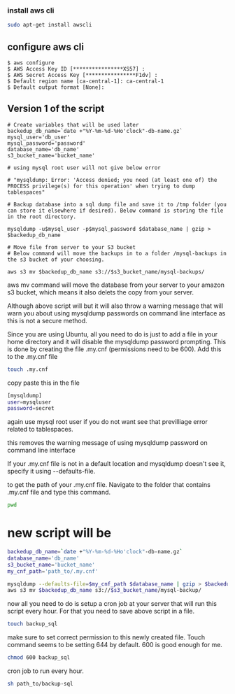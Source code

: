 ### install aws cli

```bash
sudo apt-get install awscli
```

## configure aws cli

```
$ aws configure
$ AWS Access Key ID [****************XS57] :
$ AWS Secret Access Key [****************F1dv] :
$ Default region name [ca-central-1]: ca-central-1
$ Default output format [None]:
```
## Version 1 of the script

```
# Create variables that will be used later
backedup_db_name=`date +"%Y-%m-%d-%Ho'clock"-db-name.gz`
mysql_user='db_user' 
mysql_password='password'
database_name='db_name'
s3_bucket_name='bucket_name'

# using mysql root user will not give below error

# "mysqldump: Error: 'Access denied; you need (at least one of) the PROCESS privilege(s) for this operation' when trying to dump tablespaces"

# Backup database into a sql dump file and save it to /tmp folder (you can store it elsewhere if desired). Below command is storing the file in the root directory.

mysqldump -u$mysql_user -p$mysql_password $database_name | gzip > $backedup_db_name

# Move file from server to your S3 bucket
# Below command will move the backups in to a folder /mysql-backups in the s3 bucket of your choosing.

aws s3 mv $backedup_db_name s3://$s3_bucket_name/mysql-backups/
```
aws mv command will move the database from your server to your amazon s3 bucket, which means it also delets the copy from your server.

Although above script will but it will also throw a warning message that will warn you about using
mysqldump passwords on command line interface as this is not a secure method.

Since you are using Ubuntu, all you need to do is just to add a file in your home directory and it will disable the mysqldump password prompting. This is done by creating the file .my.cnf (permissions need to be 600). Add this to the .my.cnf file

```bash
touch .my.cnf
```

copy paste this in the file

```bash
[mysqldump]
user=mysqluser
password=secret
```

again use mysql root user if you do not want see that previlliage error related to tablespaces.

this removes the warning message of using mysqldump password on command line interface

If your .my.cnf file is not in a default location and mysqldump doesn't see it, specify it using --defaults-file.

to get the path of your .my.cnf file. Navigate to the folder that contains .my.cnf file and type this command.

```bash
pwd
```

# new script will be

```bash
backedup_db_name=`date +"%Y-%m-%d-%Ho'clock"-db-name.gz`
database_name='db_name'
s3_bucket_name='bucket_name'
my_cnf_path='path_to/.my.cnf'

mysqldump --defaults-file=$my_cnf_path $database_name | gzip > $backedup_db_name
aws s3 mv $backedup_db_name s3://$s3_bucket_name/mysql-backup/
```

now all you need to do is setup a cron job at your server that will run this script every hour. For that you need to save above script in a file.

```bash
touch backup_sql
```

make sure to set correct permission to this newly created file. Touch command seems to be setting 644 by default. 600 is good enough for me.

```bash
chmod 600 backup_sql
```

cron job to run every hour.

```bash
sh path_to/backup-sql
```